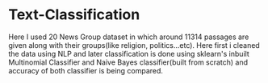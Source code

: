 # Text-Classification
Here I used 20 News Group dataset in which around 11314 passages are given along with their groups(like religion, politics...etc). Here first i cleaned the data using NLP and later classification is done using sklearn's inbuilt Multinomial Classifier and Naive Bayes classifier(built from scratch) and accuracy of both classifier is being compared.
